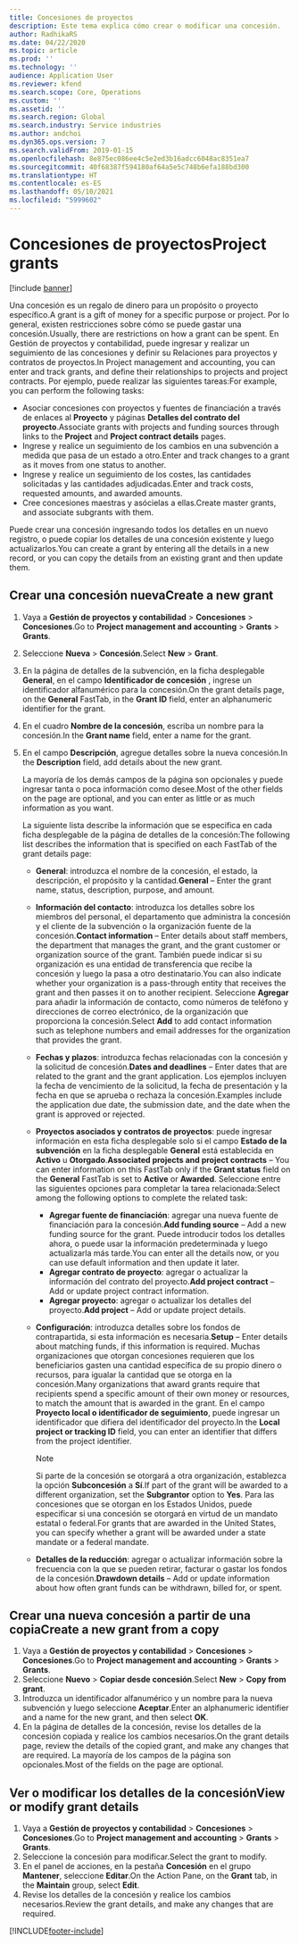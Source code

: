 ```yaml
---
title: Concesiones de proyectos
description: Este tema explica cómo crear o modificar una concesión.
author: RadhikaRS
ms.date: 04/22/2020
ms.topic: article
ms.prod: ''
ms.technology: ''
audience: Application User
ms.reviewer: kfend
ms.search.scope: Core, Operations
ms.custom: ''
ms.assetid: ''
ms.search.region: Global
ms.search.industry: Service industries
ms.author: andchoi
ms.dyn365.ops.version: 7
ms.search.validFrom: 2019-01-15
ms.openlocfilehash: 8e875ec086ee4c5e2ed3b16adcc6048ac8351ea7
ms.sourcegitcommit: 40f68387f594180af64a5e5c748b6efa188bd300
ms.translationtype: HT
ms.contentlocale: es-ES
ms.lasthandoff: 05/10/2021
ms.locfileid: "5999602"
---
```

# <a name="project-grants"></a><span data-ttu-id="f166f-103">Concesiones de proyectos</span><span class="sxs-lookup"><span data-stu-id="f166f-103">Project grants</span></span>

[!include [banner](../includes/banner.md)]

<span data-ttu-id="f166f-104">Una concesión es un regalo de dinero para un propósito o proyecto específico.</span><span class="sxs-lookup"><span data-stu-id="f166f-104">A grant is a gift of money for a specific purpose or project.</span></span> <span data-ttu-id="f166f-105">Por lo general, existen restricciones sobre cómo se puede gastar una concesión.</span><span class="sxs-lookup"><span data-stu-id="f166f-105">Usually, there are restrictions on how a grant can be spent.</span></span> <span data-ttu-id="f166f-106">En Gestión de proyectos y contabilidad, puede ingresar y realizar un seguimiento de las concesiones y definir su Relaciones para proyectos y contratos de proyectos.</span><span class="sxs-lookup"><span data-stu-id="f166f-106">In Project management and accounting, you can enter and track grants, and define their relationships to projects and project contracts.</span></span> <span data-ttu-id="f166f-107">Por ejemplo, puede realizar las siguientes tareas:</span><span class="sxs-lookup"><span data-stu-id="f166f-107">For example, you can perform the following tasks:</span></span>

- <span data-ttu-id="f166f-108">Asociar concesiones con proyectos y fuentes de financiación a través de enlaces al **Proyecto** y páginas **Detalles del contrato del proyecto**.</span><span class="sxs-lookup"><span data-stu-id="f166f-108">Associate grants with projects and funding sources through links to the **Project** and **Project contract details** pages.</span></span>
- <span data-ttu-id="f166f-109">Ingrese y realice un seguimiento de los cambios en una subvención a medida que pasa de un estado a otro.</span><span class="sxs-lookup"><span data-stu-id="f166f-109">Enter and track changes to a grant as it moves from one status to another.</span></span>
- <span data-ttu-id="f166f-110">Ingrese y realice un seguimiento de los costes, las cantidades solicitadas y las cantidades adjudicadas.</span><span class="sxs-lookup"><span data-stu-id="f166f-110">Enter and track costs, requested amounts, and awarded amounts.</span></span>
- <span data-ttu-id="f166f-111">Cree concesiones maestras y asócielas a ellas.</span><span class="sxs-lookup"><span data-stu-id="f166f-111">Create master grants, and associate subgrants with them.</span></span>

<span data-ttu-id="f166f-112">Puede crear una concesión ingresando todos los detalles en un nuevo registro, o puede copiar los detalles de una concesión existente y luego actualizarlos.</span><span class="sxs-lookup"><span data-stu-id="f166f-112">You can create a grant by entering all the details in a new record, or you can copy the details from an existing grant and then update them.</span></span>

## <a name="create-a-new-grant"></a><span data-ttu-id="f166f-113">Crear una concesión nueva</span><span class="sxs-lookup"><span data-stu-id="f166f-113">Create a new grant</span></span>

1. <span data-ttu-id="f166f-114">Vaya a **Gestión de proyectos y contabilidad** \> **Concesiones** \> **Concesiones**.</span><span class="sxs-lookup"><span data-stu-id="f166f-114">Go to **Project management and accounting** \> **Grants** \> **Grants**.</span></span>
2. <span data-ttu-id="f166f-115">Seleccione **Nueva** \> **Concesión**.</span><span class="sxs-lookup"><span data-stu-id="f166f-115">Select **New** \> **Grant**.</span></span>
3. <span data-ttu-id="f166f-116">En la página de detalles de la subvención, en la ficha desplegable **General**, en el campo **Identificador de concesión** , ingrese un identificador alfanumérico para la concesión.</span><span class="sxs-lookup"><span data-stu-id="f166f-116">On the grant details page, on the **General** FastTab, in the **Grant ID** field, enter an alphanumeric identifier for the grant.</span></span>
4. <span data-ttu-id="f166f-117">En el cuadro **Nombre de la concesión**, escriba un nombre para la concesión.</span><span class="sxs-lookup"><span data-stu-id="f166f-117">In the **Grant name** field, enter a name for the grant.</span></span>
5. <span data-ttu-id="f166f-118">En el campo **Descripción**, agregue detalles sobre la nueva concesión.</span><span class="sxs-lookup"><span data-stu-id="f166f-118">In the **Description** field, add details about the new grant.</span></span>

    <span data-ttu-id="f166f-119">La mayoría de los demás campos de la página son opcionales y puede ingresar tanta o poca información como desee.</span><span class="sxs-lookup"><span data-stu-id="f166f-119">Most of the other fields on the page are optional, and you can enter as little or as much information as you want.</span></span>

    <span data-ttu-id="f166f-120">La siguiente lista describe la información que se especifica en cada ficha desplegable de la página de detalles de la concesión:</span><span class="sxs-lookup"><span data-stu-id="f166f-120">The following list describes the information that is specified on each FastTab of the grant details page:</span></span>

    - <span data-ttu-id="f166f-121">**General**: introduzca el nombre de la concesión, el estado, la descripción, el propósito y la cantidad.</span><span class="sxs-lookup"><span data-stu-id="f166f-121">**General** – Enter the grant name, status, description, purpose, and amount.</span></span>
    - <span data-ttu-id="f166f-122">**Información del contacto**: introduzca los detalles sobre los miembros del personal, el departamento que administra la concesión y el cliente de la subvención o la organización fuente de la concesión.</span><span class="sxs-lookup"><span data-stu-id="f166f-122">**Contact information** – Enter details about staff members, the department that manages the grant, and the grant customer or organization source of the grant.</span></span> <span data-ttu-id="f166f-123">También puede indicar si su organización es una entidad de transferencia que recibe la concesión y luego la pasa a otro destinatario.</span><span class="sxs-lookup"><span data-stu-id="f166f-123">You can also indicate whether your organization is a pass-through entity that receives the grant and then passes it on to another recipient.</span></span> <span data-ttu-id="f166f-124">Seleccione **Agregar** para añadir la información de contacto, como números de teléfono y direcciones de correo electrónico, de la organización que proporciona la concesión.</span><span class="sxs-lookup"><span data-stu-id="f166f-124">Select **Add** to add contact information such as telephone numbers and email addresses for the organization that provides the grant.</span></span>
    - <span data-ttu-id="f166f-125">**Fechas y plazos**: introduzca fechas relacionadas con la concesión y la solicitud de concesión.</span><span class="sxs-lookup"><span data-stu-id="f166f-125">**Dates and deadlines** – Enter dates that are related to the grant and the grant application.</span></span> <span data-ttu-id="f166f-126">Los ejemplos incluyen la fecha de vencimiento de la solicitud, la fecha de presentación y la fecha en que se aprueba o rechaza la concesión.</span><span class="sxs-lookup"><span data-stu-id="f166f-126">Examples include the application due date, the submission date, and the date when the grant is approved or rejected.</span></span>
    - <span data-ttu-id="f166f-127">**Proyectos asociados y contratos de proyectos**: puede ingresar información en esta ficha desplegable solo si el campo **Estado de la subvención** en la ficha desplegable **General** está establecida en **Activo** u **Otorgado**.</span><span class="sxs-lookup"><span data-stu-id="f166f-127">**Associated projects and project contracts** – You can enter information on this FastTab only if the **Grant status** field on the **General** FastTab is set to **Active** or **Awarded**.</span></span> <span data-ttu-id="f166f-128">Seleccione entre las siguientes opciones para completar la tarea relacionada:</span><span class="sxs-lookup"><span data-stu-id="f166f-128">Select among the following options to complete the related task:</span></span>

        - <span data-ttu-id="f166f-129">**Agregar fuente de financiación**: agregar una nueva fuente de financiación para la concesión.</span><span class="sxs-lookup"><span data-stu-id="f166f-129">**Add funding source** – Add a new funding source for the grant.</span></span> <span data-ttu-id="f166f-130">Puede introducir todos los detalles ahora, o puede usar la información predeterminada y luego actualizarla más tarde.</span><span class="sxs-lookup"><span data-stu-id="f166f-130">You can enter all the details now, or you can use default information and then update it later.</span></span>
        - <span data-ttu-id="f166f-131">**Agregar contrato de proyecto**: agregar o actualizar la información del contrato del proyecto.</span><span class="sxs-lookup"><span data-stu-id="f166f-131">**Add project contract** – Add or update project contract information.</span></span>
        - <span data-ttu-id="f166f-132">**Agregar proyecto**: agregar o actualizar los detalles del proyecto.</span><span class="sxs-lookup"><span data-stu-id="f166f-132">**Add project** – Add or update project details.</span></span>

    - <span data-ttu-id="f166f-133">**Configuración**: introduzca detalles sobre los fondos de contrapartida, si esta información es necesaria.</span><span class="sxs-lookup"><span data-stu-id="f166f-133">**Setup** – Enter details about matching funds, if this information is required.</span></span> <span data-ttu-id="f166f-134">Muchas organizaciones que otorgan concesiones requieren que los beneficiarios gasten una cantidad específica de su propio dinero o recursos, para igualar la cantidad que se otorga en la concesión.</span><span class="sxs-lookup"><span data-stu-id="f166f-134">Many organizations that award grants require that recipients spend a specific amount of their own money or resources, to match the amount that is awarded in the grant.</span></span> <span data-ttu-id="f166f-135">En el campo **Proyecto local o identificador de seguimiento**, puede ingresar un identificador que difiera del identificador del proyecto.</span><span class="sxs-lookup"><span data-stu-id="f166f-135">In the **Local project or tracking ID** field, you can enter an identifier that differs from the project identifier.</span></span>

        > [!NOTE]
        > <span data-ttu-id="f166f-136">Si parte de la concesión se otorgará a otra organización, establezca la opción **Subconcesión** a **Sí**.</span><span class="sxs-lookup"><span data-stu-id="f166f-136">If part of the grant will be awarded to a different organization, set the **Subgrantor** option to **Yes**.</span></span> <span data-ttu-id="f166f-137">Para las concesiones que se otorgan en los Estados Unidos, puede especificar si una concesión se otorgará en virtud de un mandato estatal o federal.</span><span class="sxs-lookup"><span data-stu-id="f166f-137">For grants that are awarded in the United States, you can specify whether a grant will be awarded under a state mandate or a federal mandate.</span></span>

    - <span data-ttu-id="f166f-138">**Detalles de la reducción**: agregar o actualizar información sobre la frecuencia con la que se pueden retirar, facturar o gastar los fondos de la concesión.</span><span class="sxs-lookup"><span data-stu-id="f166f-138">**Drawdown details** – Add or update information about how often grant funds can be withdrawn, billed for, or spent.</span></span>

## <a name="create-a-new-grant-from-a-copy"></a><span data-ttu-id="f166f-139">Crear una nueva concesión a partir de una copia</span><span class="sxs-lookup"><span data-stu-id="f166f-139">Create a new grant from a copy</span></span>

1. <span data-ttu-id="f166f-140">Vaya a **Gestión de proyectos y contabilidad** \> **Concesiones** \> **Concesiones**.</span><span class="sxs-lookup"><span data-stu-id="f166f-140">Go to **Project management and accounting** \> **Grants** \> **Grants**.</span></span>
2. <span data-ttu-id="f166f-141">Seleccione **Nuevo** \> **Copiar desde concesión**.</span><span class="sxs-lookup"><span data-stu-id="f166f-141">Select **New** \> **Copy from grant**.</span></span>
3. <span data-ttu-id="f166f-142">Introduzca un identificador alfanumérico y un nombre para la nueva subvención y luego seleccione **Aceptar**.</span><span class="sxs-lookup"><span data-stu-id="f166f-142">Enter an alphanumeric identifier and a name for the new grant, and then select **OK**.</span></span>
4. <span data-ttu-id="f166f-143">En la página de detalles de la concesión, revise los detalles de la concesión copiada y realice los cambios necesarios.</span><span class="sxs-lookup"><span data-stu-id="f166f-143">On the grant details page, review the details of the copied grant, and make any changes that are required.</span></span> <span data-ttu-id="f166f-144">La mayoría de los campos de la página son opcionales.</span><span class="sxs-lookup"><span data-stu-id="f166f-144">Most of the fields on the page are optional.</span></span>

## <a name="view-or-modify-grant-details"></a><span data-ttu-id="f166f-145">Ver o modificar los detalles de la concesión</span><span class="sxs-lookup"><span data-stu-id="f166f-145">View or modify grant details</span></span>

1. <span data-ttu-id="f166f-146">Vaya a **Gestión de proyectos y contabilidad** \> **Concesiones** \> **Concesiones**.</span><span class="sxs-lookup"><span data-stu-id="f166f-146">Go to **Project management and accounting** \> **Grants** \> **Grants**.</span></span>
2. <span data-ttu-id="f166f-147">Seleccione la concesión para modificar.</span><span class="sxs-lookup"><span data-stu-id="f166f-147">Select the grant to modify.</span></span>
3. <span data-ttu-id="f166f-148">En el panel de acciones, en la pestaña **Concesión** en el grupo **Mantener**, seleccione **Editar**.</span><span class="sxs-lookup"><span data-stu-id="f166f-148">On the Action Pane, on the **Grant** tab, in the **Maintain** group, select **Edit**.</span></span>
4. <span data-ttu-id="f166f-149">Revise los detalles de la concesión y realice los cambios necesarios.</span><span class="sxs-lookup"><span data-stu-id="f166f-149">Review the grant details, and make any changes that are required.</span></span>


[!INCLUDE[footer-include](../includes/footer-banner.md)]